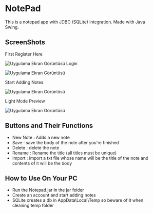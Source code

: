 
# NotePad

This is a notepad app with JDBC (SQLite) integration. Made with Java Swing.

## ScreenShots

First Register Here

![Uygulama Ekran Görüntüsü](https://yigitcanyontem.azurewebsites.net/images/noteapp/1.png)
Login

![Uygulama Ekran Görüntüsü](https://yigitcanyontem.azurewebsites.net/images/noteapp/2.png)

Start Adding Notes

![Uygulama Ekran Görüntüsü](https://yigitcanyontem.azurewebsites.net/images/noteapp/3.png)

Light Mode Preview

![Uygulama Ekran Görüntüsü](https://yigitcanyontem.azurewebsites.net/images/noteapp/5.png)


## Buttons and Their Functions
- New Note : Adds a new note
- Save : save the body of the note after you're finished
- Delete : delete the note
- Rename : Rename the title (all titles must be unique)
- Import : import a txt file whose name will be the title of the note and contents of it will be the body

## How to Use On Your PC
- Run the Notepad.jar in the jar folder
- Create an account and start adding notes
- SQLite creates a db in AppData\Local\Temp so beware of it when cleaning temp folder
  
